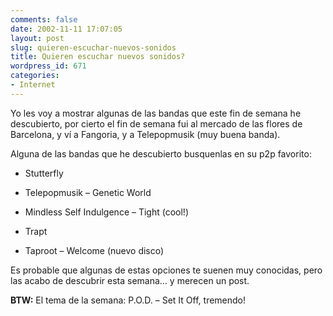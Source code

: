 ```yaml
---
comments: false
date: 2002-11-11 17:07:05
layout: post
slug: quieren-escuchar-nuevos-sonidos
title: Quieren escuchar nuevos sonidos?
wordpress_id: 671
categories:
- Internet
---
```


Yo les voy a mostrar algunas de las bandas que este fin de semana he descubierto, por cierto el fin de semana fui al mercado de las flores de Barcelona, y ví a Fangoria, y a Telepopmusik (muy buena banda).





Alguna de las bandas que he descubierto busquenlas en su p2p favorito:





  


  * Stutterfly


  * Telepopmusik – Genetic World


  * Mindless Self Indulgence – Tight (cool!)


  * Trapt


  * Taproot – Welcome (nuevo disco)





Es probable que algunas de estas opciones te suenen muy conocidas, pero las acabo de descubrir esta semana… y merecen un post.





**BTW:** El tema de la semana:  P.O.D. – Set It Off, tremendo!




 
